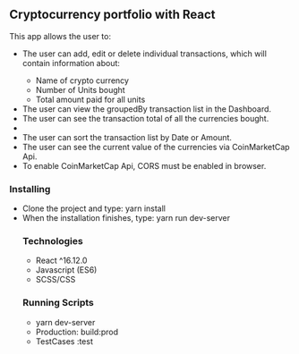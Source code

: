 <h2>Cryptocurrency portfolio with React</h2>

This app allows the user to:

<ul>

<li>The user can add, edit or delete individual transactions, which will contain information about:</li>
<ul>
<li>Name of crypto currency</li>
<li>Number of Units bought</li>
<li>Total amount paid for all units</li>
</ul>

<li>The user can view the groupedBy transaction list in the Dashboard.</li>
<li>The user can see the transaction total of all the currencies bought.<li>
<li>The user can sort the transaction list by Date or Amount.</li>
<li>The user can see the current value of the currencies via CoinMarketCap Api.</li>
<li>To enable CoinMarketCap Api, CORS must be enabled in browser.</li>
</ul>

<h3>Installing</h3>
<ul>
<li>
Clone the project and type: yarn install </li>
<li>
When the installation finishes, type: yarn run dev-server
</li>

<h3>Technologies</h3>
<ul>
<li>React ^16.12.0</li>
<li> Javascript (ES6)</li>
<li>SCSS/CSS</li>
</ul>

<h3>Running Scripts</h3>
<ul>
<li>yarn dev-server</li>
<li>Production: build:prod</li>
<li>TestCases :test</li>
</ul>
